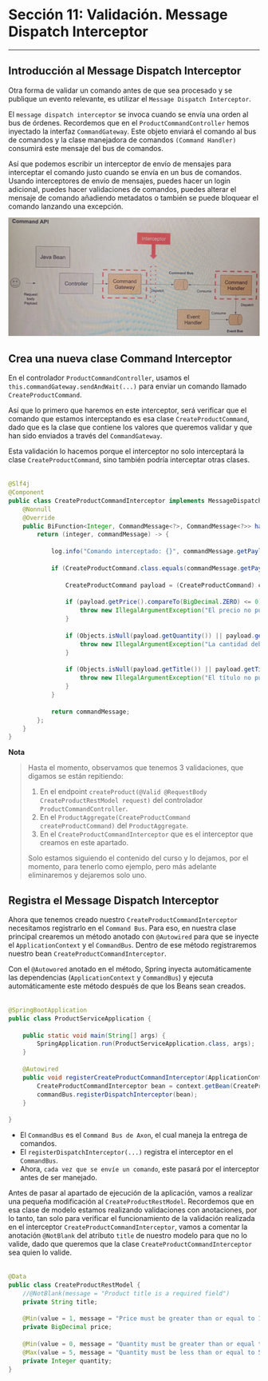 # Sección 11: Validación. Message Dispatch Interceptor

---

## Introducción al Message Dispatch Interceptor

Otra forma de validar un comando antes de que sea procesado y se publique un evento relevante, es utilizar el
`Message Dispatch Interceptor`.

El `message dispatch interceptor` se invoca cuando se envía una orden al bus de órdenes. Recordemos que en el
`ProductCommandController` hemos inyectado la interfaz `CommandGateway`. Este objeto enviará el comando al bus de
comandos y la clase manejadora de comandos `(Command Handler)` consumirá este mensaje del bus de comandos.

Así que podemos escribir un interceptor de envío de mensajes para interceptar el comando justo cuando se envía en un
bus de comandos. Usando interceptores de envío de mensajes, puedes hacer un login adicional, puedes hacer validaciones
de comandos, puedes alterar el mensaje de comando añadiendo metadatos o también se puede bloquear el comando lanzando
una excepción.

![01.png](assets/section-12/01.png)

## Crea una nueva clase Command Interceptor

En el controlador `ProductCommandController`, usamos el `this.commandGateway.sendAndWait(...)` para enviar un
comando llamado `CreateProductCommand`.

Así que lo primero que haremos en este interceptor, será verificar que el comando que estamos interceptando es esa clase
`CreateProductCommand`, dado que es la clase que contiene los valores que queremos validar y que han sido enviados a
través del `CommandGateway`.

Esta validación lo hacemos porque el interceptor no solo interceptará la clase `CreateProductCommand`,
sino también podría interceptar otras clases.

````java

@Slf4j
@Component
public class CreateProductCommandInterceptor implements MessageDispatchInterceptor<CommandMessage<?>> {
    @Nonnull
    @Override
    public BiFunction<Integer, CommandMessage<?>, CommandMessage<?>> handle(@Nonnull List<? extends CommandMessage<?>> messages) {
        return (integer, commandMessage) -> {

            log.info("Comando interceptado: {}", commandMessage.getPayloadType());

            if (CreateProductCommand.class.equals(commandMessage.getPayloadType())) {

                CreateProductCommand payload = (CreateProductCommand) commandMessage.getPayload();

                if (payload.getPrice().compareTo(BigDecimal.ZERO) <= 0) {
                    throw new IllegalArgumentException("El precio no puede ser menor o igual a cero");
                }

                if (Objects.isNull(payload.getQuantity()) || payload.getQuantity() < 0) {
                    throw new IllegalArgumentException("La cantidad debe ser mayor o igual a cero");
                }

                if (Objects.isNull(payload.getTitle()) || payload.getTitle().isBlank()) {
                    throw new IllegalArgumentException("El título no puede estar vacío");
                }
            }

            return commandMessage;
        };
    }
}
````

**Nota**
> Hasta el momento, observamos que tenemos 3 validaciones, que digamos se están repitiendo:
>
> 1. En el endpoint `createProduct(@Valid @RequestBody CreateProductRestModel request)` del controlador
     `ProductCommandController`.
> 2. En el `ProductAggregate(CreateProductCommand createProductCommand)` del `ProductAggregate`.
> 3. En el `CreateProductCommandInterceptor` que es el interceptor que creamos en este apartado.
>
> Solo estamos siguiendo el contenido del curso y lo dejamos, por el momento, para tenerlo como ejemplo, pero más
> adelante eliminaremos y dejaremos solo uno.

## Registra el Message Dispatch Interceptor

Ahora que tenemos creado nuestro `CreateProductCommandInterceptor` necesitamos registrarlo en el `Command Bus`.
Para eso, en nuestra clase principal crearemos un método anotado con `@Autowired` para que se inyecte el
`ApplicationContext` y el `CommandBus`. Dentro de ese método registraremos nuestro bean
`CreateProductCommandInterceptor`.

Con el `@Autowored` anotado en el método, Spring inyecta automáticamente las dependencias (`ApplicationContext` y
`CommandBus`) y ejecuta automáticamente este método después de que los Beans sean creados.

````java

@SpringBootApplication
public class ProductServiceApplication {

    public static void main(String[] args) {
        SpringApplication.run(ProductServiceApplication.class, args);
    }

    @Autowired
    public void registerCreateProductCommandInterceptor(ApplicationContext context, CommandBus commandBus) {
        CreateProductCommandInterceptor bean = context.getBean(CreateProductCommandInterceptor.class);
        commandBus.registerDispatchInterceptor(bean);
    }

}
````

- El `CommandBus` es el `Command Bus de Axon`, el cual maneja la entrega de comandos.
- El `registerDispatchInterceptor(...)` registra el interceptor en el `CommandBus`.
- Ahora, `cada vez que se envíe un comando`, este pasará por el interceptor antes de ser manejado.

Antes de pasar al apartado de ejecución de la aplicación, vamos a realizar una pequeña modificación al
`CreateProductRestModel`. Recordemos que en esa clase de modelo estamos realizando validaciones con anotaciones, por lo
tanto, tan solo para verificar el funcionamiento de la validación realizada en el interceptor
`CreateProductCommandInterceptor`, vamos a comentar la anotación `@NotBlank` del atributo `title` de nuestro modelo
para que no lo valide, dado que queremos que la clase `CreateProductCommandInterceptor` sea quien lo valide.

````java

@Data
public class CreateProductRestModel {
    //@NotBlank(message = "Product title is a required field")
    private String title;

    @Min(value = 1, message = "Price must be greater than or equal to 1")
    private BigDecimal price;

    @Min(value = 0, message = "Quantity must be greater than or equal to zero")
    @Max(value = 5, message = "Quantity must be less than or equal to 5")
    private Integer quantity;
}
````
